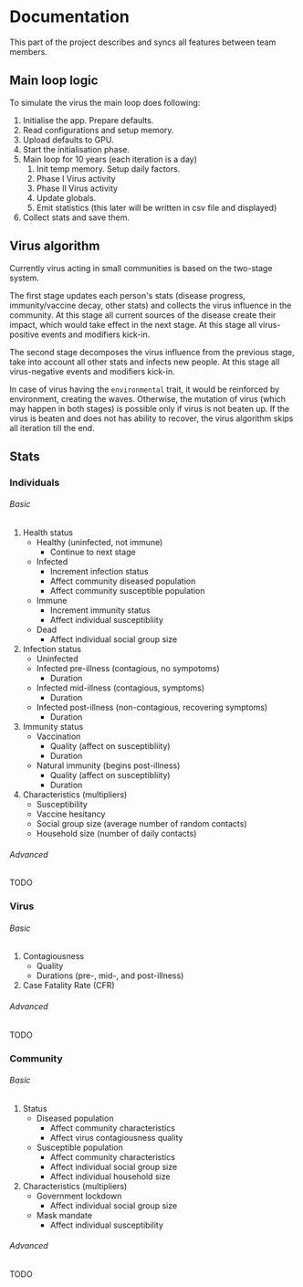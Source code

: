 # Documentation

This part of the project describes and syncs all features between team members.

## Main loop logic

To simulate the virus the main loop does following:

1. Initialise the app. Prepare defaults.
2. Read configurations and setup memory.
3. Upload defaults to GPU.
4. Start the initialisation phase.
5. Main loop for 10 years (each iteration is a day)
    1. Init temp memory. Setup daily factors.
    2. Phase I Virus activity
    3. Phase II Virus activity
    4. Update globals.
    5. Emit statistics (this later will be written in csv file and displayed)
6. Collect stats and save them.

## Virus algorithm

Currently virus acting in small communities is based on the two-stage system.

The first stage updates each person's stats (disease progress, immunity/vaccine decay, other stats) and collects the virus influence in the community. At this stage all current sources of the disease create their impact, which would take effect in the next stage. At this stage all virus-positive events and modifiers kick-in.

The second stage decomposes the virus influence from the previous stage, take into account all other stats and infects new people. At this stage all virus-negative events and modifiers kick-in.

In case of virus having the `environmental` trait, it would be reinforced by environment, creating the waves. Otherwise, the mutation of virus (which may happen in both stages) is possible only if virus is not beaten up. If the virus is beaten and does not has ability to recover, the virus algorithm skips all iteration till the end.

## Stats

### Individuals

###### Basic

1. Health status
    - Healthy (uninfected, not immune)
        - Continue to next stage
    - Infected
        - Increment infection status
        - Affect community diseased population
        - Affect community susceptible population
    - Immune
        - Increment immunity status
        - Affect individual susceptibliity
    - Dead
        - Affect individual social group size
2. Infection status
    - Uninfected
    - Infected pre-illness (contagious, no sympotoms)
        - Duration
    - Infected mid-illness (contagious, symptoms)
        - Duration
    - Infected post-illness (non-contagious, recovering symptoms)
        - Duration
3. Immunity status
    - Vaccination
        - Quality (affect on susceptibliity)
        - Duration
    - Natural immunity (begins post-illness)
        - Quality (affect on susceptibliity)
        - Duration
4. Characteristics (multipliers)
    - Susceptibility
    - Vaccine hesitancy
    - Social group size (average number of random contacts)
    - Household size (number of daily contacts)

###### Advanced

TODO

### Virus

###### Basic

1. Contagiousness
    - Quality
    - Durations (pre-, mid-, and post-illness)
2. Case Fatality Rate (CFR)

###### Advanced

TODO

### Community

###### Basic

1. Status
    - Diseased population
        - Affect community characteristics
        - Affect virus contagiousness quality
    - Susceptible population
        - Affect community characteristics
        - Affect individual social group size
        - Affect individual household size
2. Characteristics (multipliers)
    - Government lockdown
        - Affect individual social group size
    - Mask mandate
        - Affect individual susceptibility

###### Advanced

TODO
